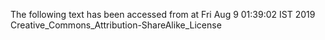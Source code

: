 The following text has been accessed from at Fri Aug 9 01:39:02 IST 2019
Creative_Commons_Attribution-ShareAlike_License
